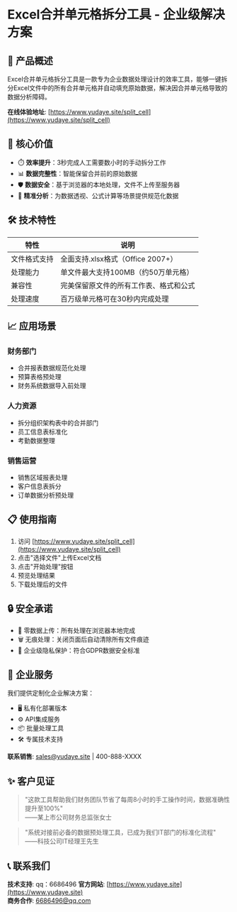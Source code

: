 # Excel合并单元格拆分工具 - 企业级解决方案

## 🌟 产品概述
Excel合并单元格拆分工具是一款专为企业数据处理设计的效率工具，能够一键拆分Excel文件中的所有合并单元格并自动填充原始数据，解决因合并单元格导致的数据分析障碍。

**在线体验地址**: [https://www.yudaye.site/split_cell](https://www.yudaye.site/split_cell)

## 🚀 核心价值
- ⏱️ **效率提升**：3秒完成人工需要数小时的手动拆分工作  
- 📊 **数据完整性**：智能保留合并前的原始数据  
- 🛡️ **数据安全**：基于浏览器的本地处理，文件不上传至服务器  
- 🎯 **精准分析**：为数据透视、公式计算等场景提供规范化数据  

## 🛠️ 技术特性
| 特性                | 说明                                  |
|---------------------|-------------------------------------|
| 文件格式支持        | 全面支持.xlsx格式（Office 2007+）    |
| 处理能力            | 单文件最大支持100MB（约50万单元格）    |
| 兼容性              | 完美保留原文件的所有工作表、格式和公式 |
| 处理速度            | 百万级单元格可在30秒内完成处理        |

## 📈 应用场景
### 财务部门
- 合并报表数据规范化处理  
- 预算表格预处理  
- 财务系统数据导入前处理  

### 人力资源
- 拆分组织架构表中的合并部门  
- 员工信息表标准化  
- 考勤数据整理  

### 销售运营
- 销售区域报表处理  
- 客户信息表拆分  
- 订单数据分析预处理  


## 📋 使用指南
1. 访问 [https://www.yudaye.site/split_cell](https://www.yudaye.site/split_cell)  
2. 点击"选择文件"上传Excel文档  
3. 点击"开始处理"按钮  
4. 预览处理结果  
5. 下载处理后的文件  

## 🔒 安全承诺
- 🔐 零数据上传：所有处理在浏览器本地完成  
- 🗑️ 无痕处理：关闭页面后自动清除所有文件痕迹  
- 🏢 企业级隐私保护：符合GDPR数据安全标准  

## 🏢 企业服务
我们提供定制化企业解决方案：  
- 🖥️ 私有化部署版本  
- ⚙️ API集成服务  
- 📦 批量处理工具  
- 🛠️ 专属技术支持  

**联系销售**: sales@yudaye.site | 400-888-XXXX  

## ✨ 客户见证
> "这款工具帮助我们财务团队节省了每周8小时的手工操作时间，数据准确性提升至100%"  
> ——某上市公司财务总监张女士  

> "系统对接前必备的数据预处理工具，已成为我们IT部门的标准化流程"  
> ——科技公司IT经理王先生  

## 📞 联系我们
**技术支持**: qq：6686496 
**官方网站**: [https://www.yudaye.site](https://www.yudaye.site)  
**商务合作**: 6686496@qq.com  
